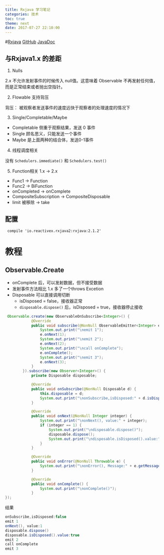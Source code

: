 ```yaml
---
title: Rxjava 学习笔记
categories: 技术
toc: true 
theme: next
date: 2017-07-27 22:10:00
---
```

#[Rxjava](http://reactivex.io/)
[GitHub](https://github.com/ReactiveX/RxJava)
[JavaDoc](http://reactivex.io/RxJava/2.x/javadoc/)

## 与Rxjava1.x 的差距
1. Nulls

2.x 不允许发射事件的时候传入 null值。这意味着 Observable<Void> 不再发射任何值，而是正常结束或者抛出空指针。

2. Flowable 支持背压

背压： 被观察者发送事件的速度远快于观察者的处理速度的情况下

3. Single/Completable/Maybe

- Completable 侧重于观察结果，发送 0 事件
- Single 顾名思义，只能发送一个事件
- Maybe 是上面两种的结合体，发送0-1事件
4. 线程调度相关

没有 `Schedulers.immediate()` 和 `Schedulers.test()`

5. Function相关
1.x  ->   2.x

- Func1 -> Function
- Func2 -> BiFunction 
- onCompleted -> onComplete
- CompositeSubscription -> CompositeDisposable
- limit 被移除 -> take

## 配置
` compile 'io.reactivex.rxjava2:rxjava:2.1.2'`

# 教程

## Observable.Create
 - onComplete 后，可以发射数据，但不接受数据
 - 发射事件方法相比 1.x 多了一个throws Excetion
 - Disposable 可以直接调用切断
     + isDisposed = false，接收器正常   
     + `disposable.dispose()` 后，isDisposed = true，接收器停止接收

```java
 Observable.create(new ObservableOnSubscribe<Integer>() {
            @Override
            public void subscribe(@NonNull ObservableEmitter<Integer> e) throws Exception {
                System.out.print("\nemit 1");
                e.onNext(1);
                System.out.print("\nemit 2");
                e.onNext(2);
                System.out.print("\ncall onComplete");
                e.onComplete();
                System.out.print("\nemit 3");
                e.onNext(3);
            }
        }).subscribe(new Observer<Integer>() {
            private Disposable disposable;

            @Override
            public void onSubscribe(@NonNull Disposable d) {
                this.disposable = d;
                System.out.print("\nonSubscribe,isDisposed:" + d.isDisposed());
            }

            @Override
            public void onNext(@NonNull Integer integer) {
                System.out.print("\nonNext(), value:" + integer);
                if (integer == 1) {
                    System.out.print("\ndisposable.dispose()");
                    disposable.dispose();
                    System.out.print("\ndisposable.isDisposed().value:"+disposable.isDisposed());
                }
            }

            @Override
            public void onError(@NonNull Throwable e) {
                System.out.print("\nonError(), Message:" + e.getMessage());
            }

            @Override
            public void onComplete() {
                System.out.print("\nonComplete()");
            }
});
```

结果

```java
onSubscribe,isDisposed:false
emit 1
onNext(), value:1
disposable.dispose()
disposable.isDisposed().value:true
emit 2
call onComplete
emit 3
```